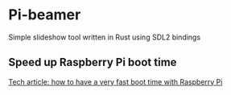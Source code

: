 # Pi-beamer
Simple slideshow tool written in Rust using SDL2 bindings

## Speed up Raspberry Pi boot time
[Tech article: how to have a very fast boot time with Raspberry Pi](http://www.samplerbox.org/article/fastbootrpi)
